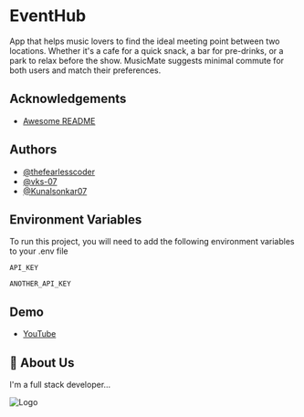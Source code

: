 
# EventHub

App that helps music lovers to find the ideal meeting point between two locations. Whether it's a cafe for a quick snack, a bar for pre-drinks, or a park to relax before the show. MusicMate suggests minimal commute for both users and match their preferences.


## Acknowledgements

 - [Awesome README](https://github.com/matiassingers/awesome-readme)



## Authors

 - [@thefearlesscoder](https://github.com/thefearlesscoder)
 - [@vks-07](https://github.com/vks-07)
 - [@Kunalsonkar07](https://github.com/Kunalsonkar07)

## Environment Variables

To run this project, you will need to add the following environment variables to your .env file

`API_KEY`

`ANOTHER_API_KEY`


## Demo

 - [YouTube](https://youtu.be/fkzTlRe14fI)


## 🚀 About Us
I'm a full stack developer...


![Logo](https://dev-to-uploads.s3.amazonaws.com/uploads/articles/th5xamgrr6se0x5ro4g6.png)

